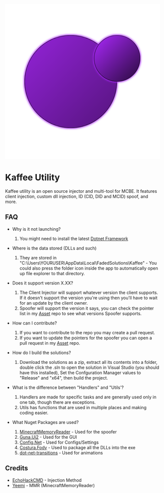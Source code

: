 <p align="center">
<img src="https://raw.githubusercontent.com/Founderroni/Assets/main/Images/Kaffee.png">
</p>

# Kaffee Utility
Kaffee utility is an open source injector and multi-tool for MCBE. It features client injection, custom dll injection, ID (CID, DID and MCID) spoof, and more.


## FAQ
* Why is it not launching?
    1. You might need to install the latest [Dotnet Framework](https://dotnet.microsoft.com/en-us/download/dotnet-framework)

* Where is the data stored (DLLs and such)
    1. They are stored in "C:\Users\YOURUSER\AppData\Local\FadedSolutions\Kaffee" - You could also press the folder icon inside the app to automatically open up file explorer to that directory.

* Does it support version X.XX?
    1. The Client Injector will support whatever version the client supports. If it doesn't support the version you're using then you'll have to wait for an update by the client owner.
    2. Spoofer will support the version it says, you can check the pointer list in my [Asset](https://github.com/founderroni/assets) repo to see what versions Spoofer supports.

* How can I contribute?
    1. If you want to contribute to the repo you may create a pull request.
    2. If you want to update the pointers for the spoofer you can open a pull request in my [Asset](https://github.com/founderroni/assets) repo.

* How do I build the solutions?
    1. Download the solutions as a zip, extract all its contents into a folder, double click the .sln to open the solution in Visual Studio (you should have this installed), Set the Confguration Manager values to "Release" and "x64", then build the project.

* What is the difference between "Handlers" and "Utils'?
    1. Handlers are made for specific tasks and are generally used only in one tab, though there are exceptions.
    2. Utils has functions that are used in multiple places and making coding easier.

* What Nuget Packages are used?
    1. [MinecraftMemoryReader](https://github.com/Laamy/MinecraftMemoryReader) - Used for the spoofer
    2. [Guna.Ui2](https://gunaui.com/) - Used for the GUI
    3. [Config.Net](https://github.com/aloneguid/config) - Used for Configs/Settings
    4. [Costura.Fody](https://github.com/Fody/Costura) - Used to package all the DLLs into the exe
    5. [dot-net-transitions](https://github.com/UweKeim/dot-net-transitions) - Used for animations

## Credits
* [EchoHackCMD](https://github.com/EchoHackCmd) - Injection Method
* [Yeemi](https://github.com/Laamy) - MMR (MinecraftMemoryReader)